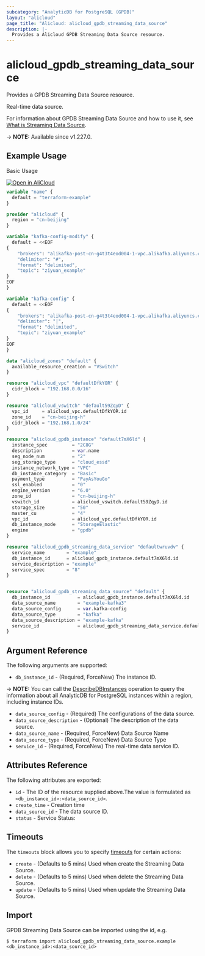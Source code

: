 ```yaml
---
subcategory: "AnalyticDB for PostgreSQL (GPDB)"
layout: "alicloud"
page_title: "Alicloud: alicloud_gpdb_streaming_data_source"
description: |-
  Provides a Alicloud GPDB Streaming Data Source resource.
---
```


# alicloud_gpdb_streaming_data_source

Provides a GPDB Streaming Data Source resource.

Real-time data source.

For information about GPDB Streaming Data Source and how to use it, see [What is Streaming Data Source](https://www.alibabacloud.com/help/en/).

-> **NOTE:** Available since v1.227.0.

## Example Usage

Basic Usage

<div style="display: block;margin-bottom: 40px;"><div class="oics-button" style="float: right;position: absolute;margin-bottom: 10px;">
  <a href="https://api.aliyun.com/terraform?resource=alicloud_gpdb_streaming_data_source&exampleId=4237e505-f0f6-3076-c73f-0946959b47f2010c8412&activeTab=example&spm=docs.r.gpdb_streaming_data_source.0.4237e505f0&intl_lang=EN_US" target="_blank">
    <img alt="Open in AliCloud" src="https://img.alicdn.com/imgextra/i1/O1CN01hjjqXv1uYUlY56FyX_!!6000000006049-55-tps-254-36.svg" style="max-height: 44px; max-width: 100%;">
  </a>
</div></div>

```terraform
variable "name" {
  default = "terraform-example"
}

provider "alicloud" {
  region = "cn-beijing"
}

variable "kafka-config-modify" {
  default = <<EOF
{
    "brokers": "alikafka-post-cn-g4t3t4eod004-1-vpc.alikafka.aliyuncs.com:9092,alikafka-post-cn-g4t3t4eod004-2-vpc.alikafka.aliyuncs.com:9092,alikafka-post-cn-g4t3t4eod004-3-vpc.alikafka.aliyuncs.com:9092",
    "delimiter": "#",
    "format": "delimited",
    "topic": "ziyuan_example"
}
EOF
}

variable "kafka-config" {
  default = <<EOF
{
    "brokers": "alikafka-post-cn-g4t3t4eod004-1-vpc.alikafka.aliyuncs.com:9092,alikafka-post-cn-g4t3t4eod004-2-vpc.alikafka.aliyuncs.com:9092,alikafka-post-cn-g4t3t4eod004-3-vpc.alikafka.aliyuncs.com:9092",
    "delimiter": "|",
    "format": "delimited",
    "topic": "ziyuan_example"
}
EOF
}

data "alicloud_zones" "default" {
  available_resource_creation = "VSwitch"
}

resource "alicloud_vpc" "defaultDfkYOR" {
  cidr_block = "192.168.0.0/16"
}

resource "alicloud_vswitch" "default59ZqyD" {
  vpc_id     = alicloud_vpc.defaultDfkYOR.id
  zone_id    = "cn-beijing-h"
  cidr_block = "192.168.1.0/24"
}

resource "alicloud_gpdb_instance" "default7mX6ld" {
  instance_spec         = "2C8G"
  description           = var.name
  seg_node_num          = "2"
  seg_storage_type      = "cloud_essd"
  instance_network_type = "VPC"
  db_instance_category  = "Basic"
  payment_type          = "PayAsYouGo"
  ssl_enabled           = "0"
  engine_version        = "6.0"
  zone_id               = "cn-beijing-h"
  vswitch_id            = alicloud_vswitch.default59ZqyD.id
  storage_size          = "50"
  master_cu             = "4"
  vpc_id                = alicloud_vpc.defaultDfkYOR.id
  db_instance_mode      = "StorageElastic"
  engine                = "gpdb"
}

resource "alicloud_gpdb_streaming_data_service" "defaultwruvdv" {
  service_name        = "example"
  db_instance_id      = alicloud_gpdb_instance.default7mX6ld.id
  service_description = "example"
  service_spec        = "8"
}


resource "alicloud_gpdb_streaming_data_source" "default" {
  db_instance_id          = alicloud_gpdb_instance.default7mX6ld.id
  data_source_name        = "example-kafka3"
  data_source_config      = var.kafka-config
  data_source_type        = "kafka"
  data_source_description = "example-kafka"
  service_id              = alicloud_gpdb_streaming_data_service.defaultwruvdv.service_id
}
```

## Argument Reference

The following arguments are supported:
* `db_instance_id` - (Required, ForceNew) The instance ID.

-> **NOTE:**   You can call the [DescribeDBInstances](https://www.alibabacloud.com/help/en/doc-detail/196830.html) operation to query the information about all AnalyticDB for PostgreSQL instances within a region, including instance IDs.

* `data_source_config` - (Required) The configurations of the data source. 
* `data_source_description` - (Optional) The description of the data source. 
* `data_source_name` - (Required, ForceNew) Data Source Name
* `data_source_type` - (Required, ForceNew) Data Source Type
* `service_id` - (Required, ForceNew) The real-time data service ID. 

## Attributes Reference

The following attributes are exported:
* `id` - The ID of the resource supplied above.The value is formulated as `<db_instance_id>:<data_source_id>`.
* `create_time` - Creation time
* `data_source_id` - The data source ID. 
* `status` - Service Status:

## Timeouts

The `timeouts` block allows you to specify [timeouts](https://www.terraform.io/docs/configuration-0-11/resources.html#timeouts) for certain actions:
* `create` - (Defaults to 5 mins) Used when create the Streaming Data Source.
* `delete` - (Defaults to 5 mins) Used when delete the Streaming Data Source.
* `update` - (Defaults to 5 mins) Used when update the Streaming Data Source.

## Import

GPDB Streaming Data Source can be imported using the id, e.g.

```shell
$ terraform import alicloud_gpdb_streaming_data_source.example <db_instance_id>:<data_source_id>
```